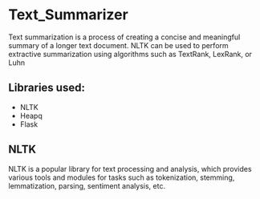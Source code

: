 # Text_Summarizer
Text summarization is a process of creating a concise and meaningful summary of a longer text document. NLTK can be used to perform extractive summarization using algorithms such as TextRank, LexRank, or Luhn
## Libraries used:
 - NLTK
 - Heapq
 - Flask

## NLTK
NLTK is a popular library for text processing and analysis, which provides various tools and modules for tasks such as tokenization, stemming, lemmatization, parsing, sentiment analysis, etc.
